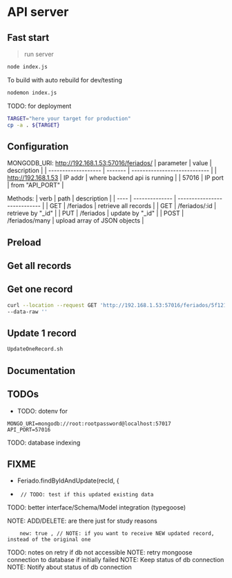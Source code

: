 # API server

## Fast start

> run server

``` sh
node index.js
```

To build with auto rebuild for dev/testing

``` sh
nodemon index.js
```

TODO: for deployment

``` sh
TARGET="here your target for production"
cp -a . ${TARGET}
```

## Configuration

MONGODB_URI: http://192.168.1.53:57016/feriados/
|      parameter      |  value  |         description          |
| ------------------- | ------- | ---------------------------- |
| http://192.168.1.53 | IP addr | where backend api is running |
| 57016               | IP port | from "API_PORT"              |

Methods:
| verb |      path      |         description          |
| ---- | -------------- | ---------------------------- |
| GET  | /feriados      | retrieve all records         |
| GET  | /feriados/:id  | retrieve by "_id"            |
| PUT  | /feriados      | update by "_id"              |
| POST | /feriados/many | upload array of JSON objects |

## Preload

## Get all records

## Get one record

``` sh
curl --location --request GET 'http://192.168.1.53:57016/feriados/5f12198d40c6011a3fa4edce' \
--data-raw ''
```

## Update 1 record

``` sh
UpdateOneRecord.sh
```

## Documentation

## TODOs

* TODO: dotenv for 

``` text
MONGO_URI=mongodb://root:rootpassword@localhost:57017
API_PORT=57016
```

TODO: database indexing

## FIXME

*    Feriado.findByIdAndUpdate(recId, {

*      // TODO: test if this updated existing data

TODO: better interface/Schema/Model integration (typegoose)

NOTE: ADD/DELETE: are there just for study reasons

        new: true , // NOTE: if you want to receive NEW updated record, instead of the original one

TODO: notes on retry if db not accessible
NOTE: retry mongoose connection to database if initially failed
NOTE: Keep status of db connection
NOTE: Notify about status of db connection
